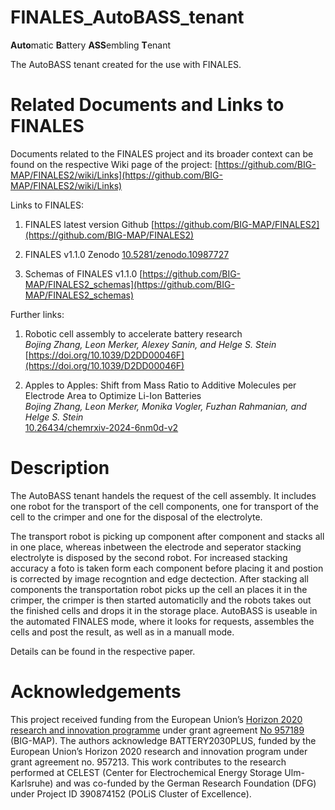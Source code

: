 # FINALES_AutoBASS_tenant
**Auto**matic **B**attery **ASS**embling **T**enant

The AutoBASS tenant created for the use with FINALES.

# Related Documents and Links to FINALES

Documents related to the FINALES project and its broader context can be found on the
respective Wiki page of the project:
[https://github.com/BIG-MAP/FINALES2/wiki/Links](https://github.com/BIG-MAP/FINALES2/wiki/Links)

Links to FINALES:

1. FINALES latest version Github
[https://github.com/BIG-MAP/FINALES2](https://github.com/BIG-MAP/FINALES2)

1. FINALES v1.1.0 Zenodo
[10.5281/zenodo.10987727](10.5281/zenodo.10987727)

1. Schemas of FINALES v1.1.0
[https://github.com/BIG-MAP/FINALES2_schemas](https://github.com/BIG-MAP/FINALES2_schemas)

Further links:

1. Robotic cell assembly to accelerate battery research  
 _Bojing Zhang, Leon Merker, Alexey Sanin, and Helge S. Stein_  
[https://doi.org/10.1039/D2DD00046F](https://doi.org/10.1039/D2DD00046F)

1. Apples to Apples: Shift from Mass Ratio to Additive Molecules per Electrode Area to Optimize Li-Ion Batteries  
_Bojing Zhang, Leon Merker, Monika Vogler, Fuzhan Rahmanian, and Helge S. Stein_  
[10.26434/chemrxiv-2024-6nm0d-v2](10.26434/chemrxiv-2024-6nm0d-v2)


# Description

The AutoBASS tenant handels the request of the cell assembly. It includes one robot for the transport of the cell components, one for transport of the cell to the crimper and one for the disposal of the electrolyte. 

The transport robot is picking up component after component and stacks all in one place, whereas inbetween the electrode and seperator stacking electrolyte is disposed by the second robot. For increased stacking accuracy a foto is taken form each component before placing it and postion is corrected by image recogntion and edge dectection. After stacking all components the transportation robot picks up the cell an places it in the crimper, the crimper is then started automaticlly and the robots takes out the finished cells and drops it in the storage place.
AutoBASS is useable in the automated FINALES mode, where it looks for requests, assembles the cells and post the result, as well as in a manuall mode.

Details can be found in the respective paper.

# Acknowledgements

This project received funding from the European Union’s
[Horizon 2020 research and innovation programme](https://ec.europa.eu/programmes/horizon2020/en)
under grant agreement [No 957189](https://cordis.europa.eu/project/id/957189) (BIG-MAP).
The authors acknowledge BATTERY2030PLUS, funded by the European Union’s Horizon 2020
research and innovation program under grant agreement no. 957213.
This work contributes to the research performed at CELEST (Center for Electrochemical
Energy Storage Ulm-Karlsruhe) and was co-funded by the German Research Foundation (DFG)
under Project ID 390874152 (POLiS Cluster of Excellence).
